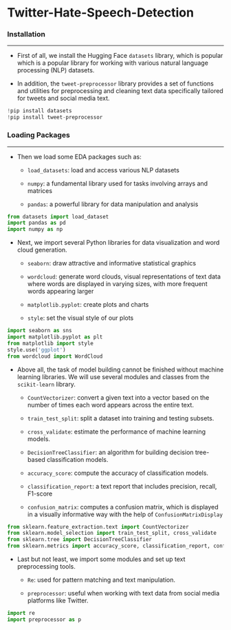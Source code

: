 # Twitter-Hate-Speech-Detection

### Installation
---

- First of all, we install the Hugging Face `datasets` library, which is popular which is a popular library for working with various natural language processing (NLP) datasets. 

- In addition, the `tweet-preprocessor` library provides a set of functions and utilities for preprocessing and cleaning text data specifically tailored for tweets and social media text. 

```python
!pip install datasets
!pip install tweet-preprocessor
```

### Loading Packages
---

- Then we load some EDA packages such as: 
    - `load_datasets`: load and access various NLP datasets

    - `numpy`: a fundamental library used for tasks involving arrays and matrices 
    
    - `pandas`: a powerful library for data manipulation and analysis
 
```python
from datasets import load_dataset
import pandas as pd
import numpy as np
```

- Next, we import several Python libraries for data visualization and word cloud generation. 
     - `seaborn`: draw attractive and informative statistical graphics

     - `wordcloud`: generate word clouds, visual representations of text data where words are displayed in varying sizes, with more frequent words appearing larger

     - `matplotlib.pyplot`: create plots and charts

     - `style`: set the visual style of our plots

```python
import seaborn as sns
import matplotlib.pyplot as plt
from matplotlib import style
style.use('ggplot')
from wordcloud import WordCloud
```

- Above all, the task of model building cannot be finished without machine learning libraries. We will use several modules and classes from the `scikit-learn` library. 

    - `CountVectorizer`: convert a given text into a vector based on the number of times each word appears across the entire text. 
    
    - `train_test_split`: split a dataset into training and testing subsets. 
    
    - `cross_validate`: estimate the performance of machine learning models. 
    
   - `DecisionTreeClassifier`: an algorithm for building decision tree-based classification models. 
   
   - `accuracy_score`: compute the accuracy of classification models. 
   
   - `classification_report`: a text report that includes precision, recall, F1-score 
   
   - `confusion_matrix`: computes a confusion matrix, which is displayed in a visually informative way with the help of `ConfusionMatrixDisplay`

```python
from sklearn.feature_extraction.text import CountVectorizer
from sklearn.model_selection import train_test_split, cross_validate
from sklearn.tree import DecisionTreeClassifier
from sklearn.metrics import accuracy_score, classification_report, confusion_matrix, ConfusionMatrixDisplay
```

- Last but not least, we import some modules and set up text preprocessing tools. 
    - `Re`: used for pattern matching and text manipulation. 
    
    - `preprocessor`: useful when working with text data from social media platforms like Twitter.

```python
import re
import preprocessor as p
```
